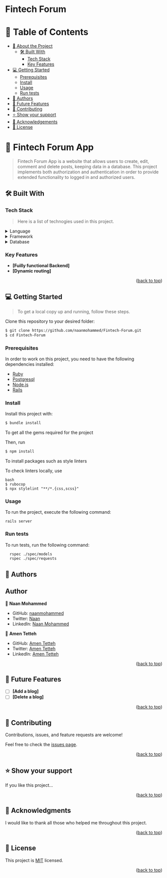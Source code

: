 # Fintech Forum


# 📗 Table of Contents

- [📖 About the Project](#about-project)
  - [🛠 Built With](#built-with)
    - [Tech Stack](#tech-stack)
    - [Key Features](#key-features)
  <!-- - [🚀 Live Demo](#live-demo) -->
- [💻 Getting Started](#getting-started)
  - [Prerequisites](#prerequisites)
  - [Install](#install)
  - [Usage](#usage)
  - [Run tests](#run-tests)
- [👥 Authors](#authors)
- [🔭 Future Features](#future-features)
- [🤝 Contributing](#contributing)
- [⭐️ Show your support](#support)
- [🙏 Acknowledgements](#acknowledgements)
- [📝 License](#license)




# 📖 Fintech Forum App <a name="about-project"></a>

> Fintech Forum App is a website that allows users to create, edit, comment and delete posts, keeping data in a database. This project implements both authorization and authentication in order to provide extended functionality to logged in and authorized users.



## 🛠 Built With <a name="built-with"></a>



### Tech Stack <a name="tech-stack"></a>

> Here is a list of technogies used in this project.

<details>
  <summary>Language</summary>
  <ul>
    <li><a href="https://rubylang.org/">Ruby</a></li>
    <li><a href="https://developer.mozilla.org/">HTML</a></li>
    <li><a href="https://developer.mozilla.org/">CSS</a></li>
  </ul>
</details>

<details>
  <summary>Framework</summary>
  <ul>
    <li><a href="https://guides.rubyonrails.org/">Ruby on rails</a></li>
  </ul>
</details>

<details>
<summary>Database</summary>
  <ul>
    <li><a href="https://www.postgresql.org/">PostgreSQL</a></li>
  </ul>
</details>



### Key Features <a name="key-features"></a>

- **[Fuilly functional Backend]**
- **[Dynamic routing]**

<p align="right">(<a href="#readme-top">back to top</a>)</p>


<!-- ## 🚀 Live Demo <a name="live-demo"></a>

- [Coming soon...]()

<p align="right">(<a href="#readme-top">back to top</a>)</p> -->




## 💻 Getting Started <a name="getting-started"></a>

> To get a local copy up and running, follow these steps.

Clone this repository to your desired folder:

```bash
$ git clone https://github.com/naanmohammed/Fintech-Forum.git
$ cd Fintech-Forum
```



### Prerequisites

In order to work on this project, you need to have the following dependencies installed:

- [Ruby](https://www.ruby-lang.org/en/)
- [Postgresql](https://www.postgresql.org/)
- [Node.js](https://nodejs.org/en/)
- [Rails](https://rubyonrails.org/)



### Install

Install this project with:

```bash
$ bundle install
```

To get all the gems required for the project

Then, run

```bash
$ npm install
```

To install packages such as style linters

To check linters locally, use

```
bash
$ rubocop
$ npx stylelint "**/*.{css,scss}"
```



### Usage

To run the project, execute the following command:

```
rails server
```



### Run tests

To run tests, run the following command:

  ```sh
    rspec ./spec/models
    rspec ./spec/requests
  ```



## 👥 Authors <a name="authors"></a>

## Author

👤 **Naan Mohammed**

- GitHub: [naanmohammed](https://github.com/naanmohammed)
- Twitter: [Naan](https://twitter.com/_naanahmed)
- LinkedIn: [Naan Mohammed](https://www.linkedin.com/in/naanahmed)

👤 **Amen Tetteh**

- GitHub: [Amen Tetteh](https://github.com/amentetteh)
- Twitter: [Amen Tetteh](https://twitter.com/amentetteh)
- LinkedIn: [Amen Tetteh](https://www.linkedin.com/in/amentetteh)

<p align="right">(<a href="#readme-top">back to top</a>)</p>




## 🔭 Future Features <a name="future-features"></a>

- [ ] **[Add a blog]**
- [ ] **[Delete a blog]**

<p align="right">(<a href="#readme-top">back to top</a>)</p>




## 🤝 Contributing <a name="contributing"></a>

Contributions, issues, and feature requests are welcome!

Feel free to check the [issues page](../../issues/).

<p align="right">(<a href="#readme-top">back to top</a>)</p>




## ⭐️ Show your support <a name="support"></a>

If you like this project...

<p align="right">(<a href="#readme-top">back to top</a>)</p>




## 🙏 Acknowledgments <a name="acknowledgements"></a>

I would like to thank all those who helped me throughout this project.

<p align="right">(<a href="#readme-top">back to top</a>)</p>


## 📝 License <a name="license"></a>

This project is [MIT](./LICENSE) licensed.

<p align="right">(<a href="#readme-top">back to top</a>)</p>
